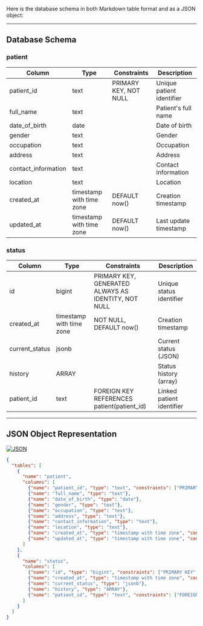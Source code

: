 Here is the database schema in both Markdown table format and as a JSON object:

---

## Database Schema

### patient

| Column              | Type                        | Constraints                | Description                |
|---------------------|-----------------------------|----------------------------|----------------------------|
| patient_id          | text                        | PRIMARY KEY, NOT NULL      | Unique patient identifier  |
| full_name           | text                        |                            | Patient's full name        |
| date_of_birth       | date                        |                            | Date of birth              |
| gender              | text                        |                            | Gender                     |
| occupation          | text                        |                            | Occupation                 |
| address             | text                        |                            | Address                    |
| contact_information | text                        |                            | Contact information        |
| location            | text                        |                            | Location                   |
| created_at          | timestamp with time zone    | DEFAULT now()              | Creation timestamp         |
| updated_at          | timestamp with time zone    | DEFAULT now()              | Last update timestamp      |

### status

| Column         | Type                        | Constraints                                    | Description                        |
|----------------|-----------------------------|------------------------------------------------|------------------------------------|
| id             | bigint                      | PRIMARY KEY, GENERATED ALWAYS AS IDENTITY, NOT NULL | Unique status identifier           |
| created_at     | timestamp with time zone    | NOT NULL, DEFAULT now()                        | Creation timestamp                 |
| current_status | jsonb                       |                                                | Current status (JSON)              |
| history        | ARRAY                       |                                                | Status history (array)             |
| patient_id     | text                        | FOREIGN KEY REFERENCES patient(patient_id)      | Linked patient identifier          |

---

## JSON Object Representation
[![JSON](https://img.shields.io/badge/dynamic/json)](https://www.python.org/)

```json
{
  "tables": [
    {
      "name": "patient",
      "columns": [
        {"name": "patient_id", "type": "text", "constraints": ["PRIMARY KEY", "NOT NULL"]},
        {"name": "full_name", "type": "text"},
        {"name": "date_of_birth", "type": "date"},
        {"name": "gender", "type": "text"},
        {"name": "occupation", "type": "text"},
        {"name": "address", "type": "text"},
        {"name": "contact_information", "type": "text"},
        {"name": "location", "type": "text"},
        {"name": "created_at", "type": "timestamp with time zone", "constraints": ["DEFAULT now()"]},
        {"name": "updated_at", "type": "timestamp with time zone", "constraints": ["DEFAULT now()"]}
      ]
    },
    {
      "name": "status",
      "columns": [
        {"name": "id", "type": "bigint", "constraints": ["PRIMARY KEY", "GENERATED ALWAYS AS IDENTITY", "NOT NULL"]},
        {"name": "created_at", "type": "timestamp with time zone", "constraints": ["NOT NULL", "DEFAULT now()"]},
        {"name": "current_status", "type": "jsonb"},
        {"name": "history", "type": "ARRAY"},
        {"name": "patient_id", "type": "text", "constraints": ["FOREIGN KEY REFERENCES patient(patient_id)"]}
      ]
    }
  ]
}
```